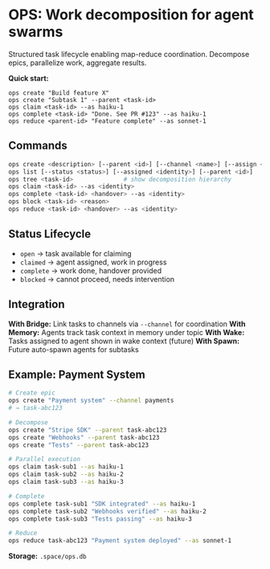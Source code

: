 # OPS: Work decomposition for agent swarms

Structured task lifecycle enabling map-reduce coordination. Decompose epics, parallelize work, aggregate results.

**Quick start:**
```
ops create "Build feature X"
ops create "Subtask 1" --parent <task-id>
ops claim <task-id> --as haiku-1
ops complete <task-id> "Done. See PR #123" --as haiku-1
ops reduce <parent-id> "Feature complete" --as sonnet-1
```

## Commands

```bash
ops create <description> [--parent <id>] [--channel <name>] [--assign <identity>]
ops list [--status <status>] [--assigned <identity>] [--parent <id>]
ops tree <task-id>              # show decomposition hierarchy
ops claim <task-id> --as <identity>
ops complete <task-id> <handover> --as <identity>
ops block <task-id> <reason>
ops reduce <task-id> <handover> --as <identity>
```

## Status Lifecycle

- `open` → task available for claiming
- `claimed` → agent assigned, work in progress
- `complete` → work done, handover provided
- `blocked` → cannot proceed, needs intervention

## Integration

**With Bridge:** Link tasks to channels via `--channel` for coordination
**With Memory:** Agents track task context in memory under topic
**With Wake:** Tasks assigned to agent shown in wake context (future)
**With Spawn:** Future auto-spawn agents for subtasks

## Example: Payment System

```bash
# Create epic
ops create "Payment system" --channel payments
# → task-abc123

# Decompose
ops create "Stripe SDK" --parent task-abc123
ops create "Webhooks" --parent task-abc123
ops create "Tests" --parent task-abc123

# Parallel execution
ops claim task-sub1 --as haiku-1
ops claim task-sub2 --as haiku-2
ops claim task-sub3 --as haiku-3

# Complete
ops complete task-sub1 "SDK integrated" --as haiku-1
ops complete task-sub2 "Webhooks verified" --as haiku-2
ops complete task-sub3 "Tests passing" --as haiku-3

# Reduce
ops reduce task-abc123 "Payment system deployed" --as sonnet-1
```

**Storage:** `.space/ops.db`
